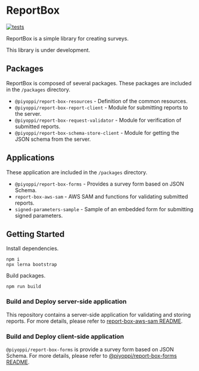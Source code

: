 # ReportBox

[![tests](https://github.com/piyoppi/report-box/actions/workflows/tests.yml/badge.svg)](https://github.com/piyoppi/report-box/actions/workflows/tests.yml)

ReportBox is a simple library for creating surveys.

This library is under development.

## Packages

ReportBox is composed of several packages. 
These packages are included in the `/packages` directory.

- `@piyoppi/report-box-resources` - Definition of the common resources.
- `@piyoppi/report-box-report-client` - Module for submitting reports to the server.
- `@piyoppi/report-box-request-validator` - Module for verification of submitted reports.
- `@piyoppi/report-box-schema-store-client` - Module for getting the JSON schema from the server.

## Applications

These application are included in the `/packages` directory.

- `@piyoppi/report-box-forms` - Provides a survey form based on JSON Schema.
- `report-box-aws-sam` - AWS SAM and functions for validating submitted reports.
- `signed-parameters-sample` - Sample of an embedded form for submitting signed parameters.

## Getting Started

Install dependencies.

```
npm i
npx lerna bootstrap
```

Build packages.

```
npm run build
```

### Build and Deploy server-side application

This repository contains a server-side application for validating and storing reports.
For more details, please refer to [report-box-aws-sam README](./packages/report-box-aws-sam).

### Build and Deploy client-side application

`@piyoppi/report-box-forms` is provide a survey form based on JSON Schema.
For more details, please refer to [@piyoppi/report-box-forms README](./packages/forms).

